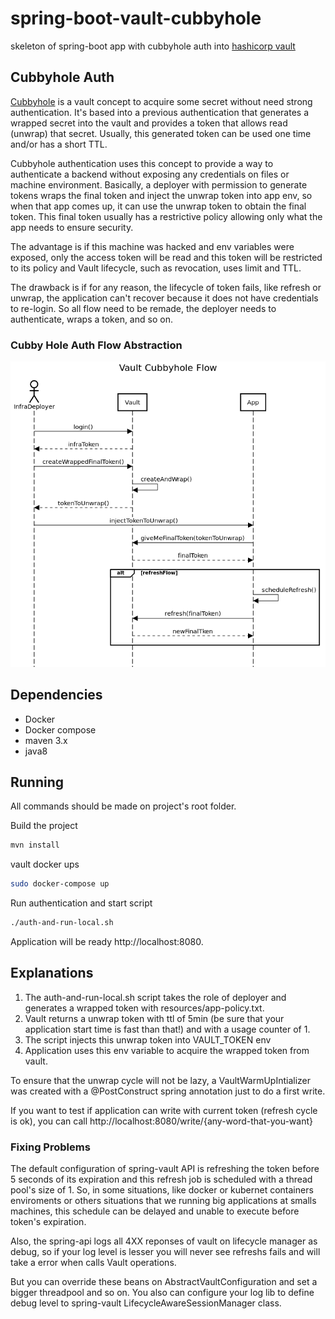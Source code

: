 # spring-boot-vault-cubbyhole
skeleton of spring-boot app with cubbyhole auth into [hashicorp vault](https://www.vaultproject.io/)

## Cubbyhole Auth
[Cubbyhole](https://www.vaultproject.io/api/secret/cubbyhole/index.html) is a vault concept to acquire some secret without need strong authentication. It's based into a previous authentication that generates a wrapped secret into the vault and provides a token that allows read (unwrap) that secret. Usually, this generated token can be used one time and/or has a short TTL.

Cubbyhole authentication uses this concept to provide a way to authenticate a backend without exposing any credentials on files or machine environment. Basically, a deployer with permission to generate tokens wraps the final token and inject the unwrap token into app env, so when that app comes up, it can use the unwrap token to obtain the final token. This final token usually has a restrictive policy allowing only what the app needs to ensure security.

The advantage is if this machine was hacked and env variables were exposed, only the access token will be read and this token will be restricted to its policy and Vault lifecycle, such as revocation, uses limit and TTL.

The drawback is if for any reason, the lifecycle of token fails, like refresh or unwrap, the application can't recover because it does not have credentials to re-login. So all flow need to be remade, the deployer needs to authenticate, wraps a token, and so on.

### Cubby Hole Auth Flow Abstraction
![Auth Flow](resources/vault_cubbyhole_flow.png?raw=true "Title")

## Dependencies
* Docker
* Docker compose
* maven 3.x
* java8

## Running
All commands should be made on project's root folder. 

Build the project
```bash
mvn install
```

vault docker ups
```bash
sudo docker-compose up
```

Run authentication and start script 
```bash
./auth-and-run-local.sh
```

Application will be ready http://localhost:8080.

## Explanations
1. The auth-and-run-local.sh script takes the role of deployer and generates a wrapped token with resources/app-policy.txt. 
2. Vault returns a unwrap token with ttl of 5min (be sure that your application start time is fast than that!) and with a usage counter of 1.
3. The script injects this unwrap token into VAULT_TOKEN env
4. Application uses this env variable to acquire the wrapped token from vault.

To ensure that the unwrap cycle will not be lazy, a VaultWarmUpIntializer was created with a @PostConstruct spring annotation just to do a first write.

If you want to test if application can write with current token (refresh cycle is ok), you can call http://localhost:8080/write/{any-word-that-you-want}

### Fixing Problems
The default configuration of spring-vault API is refreshing the token before 5 seconds of its expiration and this refresh job is scheduled with a thread pool's size of 1.
So, in some situations, like docker or kubernet containers enviroments or others situations that we running big applications at smalls machines, this schedule can be delayed and unable to execute before token's expiration.

Also, the spring-api logs all 4XX reponses of vault on lifecycle manager as debug, so if your log level is lesser you will never see refreshs fails and will take a error when calls Vault operations.

But you can override these beans on AbstractVaultConfiguration and set a bigger threadpool and so on. You also can configure your log lib to define debug level to spring-vault LifecycleAwareSessionManager class.


